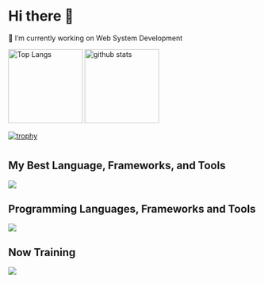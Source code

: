 # Hi there 👋

🔭 I’m currently working on Web System Development

<p align="left"> 
  <img alt="Top Langs" height="150px" src="https://github-readme-stats.vercel.app/api/top-langs/?username=HirotoTsujii&layout=compact&count_private=true&show_icons=true&theme=onedark" />
  <img alt="github stats" height="150px" src="https://github-readme-stats.vercel.app/api?username=HirotoTsujii&count_private=true&show_icons=true&show_icons=true&theme=onedark" />
</p>

[![trophy](https://github-profile-trophy.vercel.app/?username=HirotoTsujii&theme=onedark&column=7
)](https://github.com/ryo-ma/github-profile-trophy)

# 

## My Best Language, Frameworks, and Tools
![](https://skillicons.dev/icons?i=typescript,js,dart,php,py,react,vue,nodejs,flutter,figma,vscode,wordpress&perline=15)

## Programming Languages, Frameworks and Tools
![](https://skillicons.dev/icons?i=typescript,js,ruby,jquery,dart,php,py,pytorch,cs,go,react,rails,redux,vue,flutter,laravel,nextjs,nodejs,figma,vscode,androidstudio,ai,wordpress,materialui,docker,linux,postgres,aws,git&perline=15)

## Now Training
![](https://skillicons.dev/icons?i=django,cs,laravel,redux,nextjs,py,materialui,kubernetes,firebase,gitlab,aws,anaconda,github&perline=15)

<!--
**HirotoTsujii/HirotoTsujii** is a ✨ _special_ ✨ repository because its `README.md` (this file) appears on your GitHub profile.

Here are some ideas to get you started:

- 🔭 I’m currently working on ...
- 🌱 I’m currently learning ...
- 👯 I’m looking to collaborate on ...
- 🤔 I’m looking for help with ...
- 💬 Ask me about ...
- 📫 How to reach me: ...
- 😄 Pronouns: ...
- ⚡ Fun fact: ...
-->
